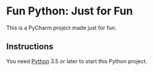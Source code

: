 # Fun Python: Just for Fun
This is a PyCharm project made just for fun.
## Instructions
You need [Python](https://python.org) 3.5 or later to start this Python project.
